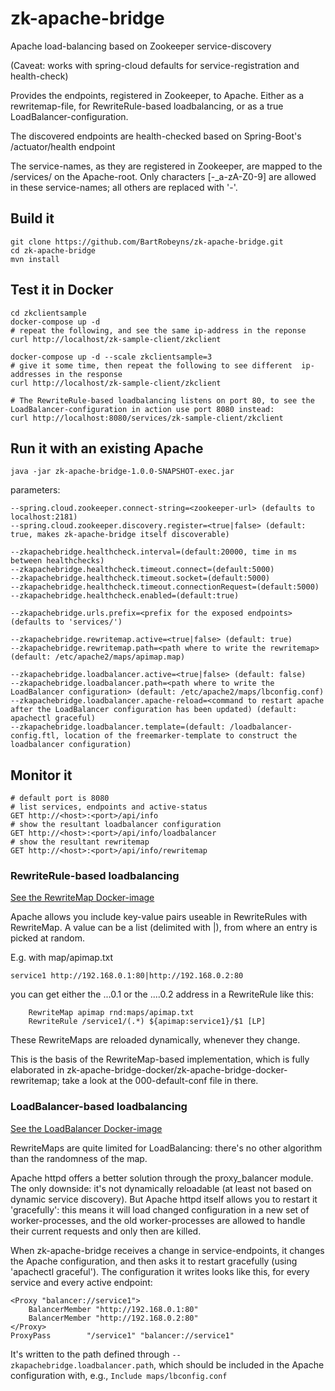 # zk-apache-bridge
Apache load-balancing based on Zookeeper service-discovery 

(Caveat: works with spring-cloud defaults for service-registration and health-check)

Provides the endpoints, registered in Zookeeper, to Apache. Either as a rewritemap-file, for RewriteRule-based loadbalancing, or as a true LoadBalancer-configuration.

The discovered endpoints are health-checked based on Spring-Boot's /actuator/health endpoint

The service-names, as they are registered in Zookeeper, are mapped to the /services/<service-name> on the Apache-root.
Only characters [-_a-zA-Z0-9] are allowed in these service-names; all others are replaced with '-'.

## Build it
``` 
git clone https://github.com/BartRobeyns/zk-apache-bridge.git
cd zk-apache-bridge
mvn install
```

## Test it in Docker
```
cd zkclientsample
docker-compose up -d
# repeat the following, and see the same ip-address in the reponse
curl http://localhost/zk-sample-client/zkclient

docker-compose up -d --scale zkclientsample=3
# give it some time, then repeat the following to see different  ip-addresses in the response
curl http://localhost/zk-sample-client/zkclient

# The RewriteRule-based loadbalancing listens on port 80, to see the LoadBalancer-configuration in action use port 8080 instead:
curl http://localhost:8080/services/zk-sample-client/zkclient
```

## Run it with an existing Apache
```
java -jar zk-apache-bridge-1.0.0-SNAPSHOT-exec.jar
```
parameters:

    --spring.cloud.zookeeper.connect-string=<zookeeper-url> (defaults to localhost:2181)
    --spring.cloud.zookeeper.discovery.register=<true|false> (default: true, makes zk-apache-bridge itself discoverable)
    
    --zkapachebridge.healthcheck.interval=(default:20000, time in ms between healthchecks)
    --zkapachebridge.healthcheck.timeout.connect=(default:5000)
    --zkapachebridge.healthcheck.timeout.socket=(default:5000)
    --zkapachebridge.healthcheck.timeout.connectionRequest=(default:5000)
    --zkapachebridge.healthcheck.enabled=(default:true)
    
    --zkapachebridge.urls.prefix=<prefix for the exposed endpoints> (defaults to 'services/')
    
    --zkapachebridge.rewritemap.active=<true|false> (default: true)
    --zkapachebridge.rewritemap.path=<path where to write the rewritemap> (default: /etc/apache2/maps/apimap.map)
    
    --zkapachebridge.loadbalancer.active=<true|false> (default: false)
    --zkapachebridge.loadbalancer.path=<path where to write the LoadBalancer configuration> (default: /etc/apache2/maps/lbconfig.conf)
    --zkapachebridge.loadbalancer.apache-reload=<command to restart apache after the LoadBalancer configuration has been updated) (default: apachectl graceful)
    --zkapachebridge.loadbalancer.template=(default: /loadbalancer-config.ftl, location of the freemarker-template to construct the loadbalancer configuration)

## Monitor it
```
# default port is 8080
# list services, endpoints and active-status
GET http://<host>:<port>/api/info
# show the resultant loadbalancer configuration
GET http://<host>:<port>/api/info/loadbalancer
# show the resultant rewritemap
GET http://<host>:<port>/api/info/rewritemap
```

### RewriteRule-based loadbalancing
[See the RewriteMap Docker-image](./zk-apache-bridge-docker/zk-apache-bridge-docker-rewritemap)

Apache allows you include key-value pairs useable in RewriteRules with RewriteMap.
A value can be a list (delimited with |), from where an entry is picked at random.

E.g. with map/apimap.txt
```
service1 http://192.168.0.1:80|http://192.168.0.2:80
```
you can get either the ...0.1 or the ....0.2 address in a RewriteRule like this:
```
    RewriteMap apimap rnd:maps/apimap.txt 
    RewriteRule /service1/(.*) ${apimap:service1}/$1 [LP]
```

These RewriteMaps are reloaded dynamically, whenever they change.

This is the basis of the RewriteMap-based implementation, which is fully elaborated in zk-apache-bridge-docker/zk-apache-bridge-docker-rewritemap;
take a look at the 000-default-conf file in there.

### LoadBalancer-based loadbalancing
[See the LoadBalancer Docker-image](./zk-apache-bridge-docker/zk-apache-bridge-docker-loadbalancer)

RewriteMaps are quite limited for LoadBalancing: there's no other algorithm than the randomness of the map.
 
Apache httpd offers a better solution through the proxy_balancer module. The only downside: it's not dynamically reloadable (at least not based on dynamic service discovery). But Apache httpd itself allows you to restart it 'gracefully': this means it will load changed configuration in a new set of worker-processes, and the old worker-processes are allowed to handle their current requests and only then are killed.

When zk-apache-bridge receives a change in service-endpoints, it changes the Apache configuration, and then asks it to restart gracefully (using 'apachectl graceful').
The configuration it writes looks like this, for every service and every active endpoint:

```
<Proxy "balancer://service1">
    BalancerMember "http://192.168.0.1:80"
    BalancerMember "http://192.168.0.2:80"
</Proxy>
ProxyPass        "/service1" "balancer://service1"
```

It's written to the path defined through `--zkapachebridge.loadbalancer.path`, which should be included in the Apache configuration
with, e.g., `Include maps/lbconfig.conf`
